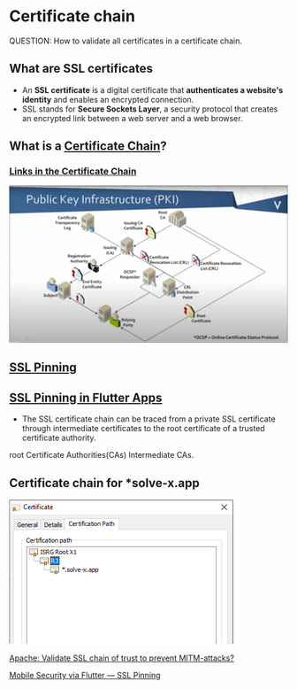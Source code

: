 
# Certificate chain
QUESTION: How to validate all certificates in a certificate chain.

## What are SSL certificates
- An **SSL certificate** is a digital certificate that **authenticates a website's identity** and enables an encrypted connection. 
- SSL stands for **Secure Sockets Layer**, a security protocol that creates an encrypted link between a web server and a web browser.

## **What is a [Certificate Chain](https://www.appviewx.com/education-center/what-is-a-certificate-chain/)?**
### [Links in the Certificate Chain](https://www.appviewx.com/education-center/links-in-the-certificate-chain/)
![Image](https://github.com/PrimozRatej/CertificateChain/blob/b66bf8ba9673d8fdf4065f0011763ad3bb0665d4/PKI%20Infrastructure.PNG)
## [SSL Pinning](https://medium.com/flawless-app-stories/ssl-pinning-254fa8ca2109)
## [SSL Pinning in Flutter Apps](https://medium.com/surfstudio/ssl-pinning-in-flutter-apps-254e01e57965)
- The SSL certificate chain can be traced from a private SSL certificate through intermediate certificates to the root certificate of a trusted certificate authority.

root Certificate Authorities(CAs)
 Intermediate CAs.
 
 ## Certificate chain for *solve-x.app
![image](https://github.com/PrimozRatej/CertificateChain/blob/afdab263149ec220c0ab2bcebca55c23de334195/Certificat_chain_in_browser.PNG)

[Apache: Validate SSL chain of trust to prevent MITM-attacks?](https://serverfault.com/questions/915563/apache-validate-ssl-chain-of-trust-to-prevent-mitm-attacks)

[Mobile Security via Flutter — SSL Pinning](https://medium.com/kbtg-life/mobile-security-via-flutter-ep-1-ssl-pinning-c57f18b711f6)
